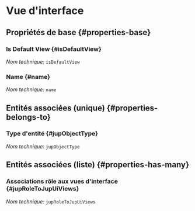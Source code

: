 # Vue d'interface
<!--- THIS FILE IS GENERATED PLEASE DO NOT EDIT IT DIRECTLY --->



## Propriétés de base {#properties-base}

### Is Default View {#isDefaultView}



*Nom technique:* ```isDefaultView```

### Name {#name}



*Nom technique:* ```name```


## Entités associées (unique) {#properties-belongs-to}

### Type d'entité {#jupObjectType}



*Nom technique:* ```jupObjectType```


## Entités associées (liste) {#properties-has-many}

### Associations rôle aux vues d'interface {#jupRoleToJupUiViews}



*Nom technique:* ```jupRoleToJupUiViews```




